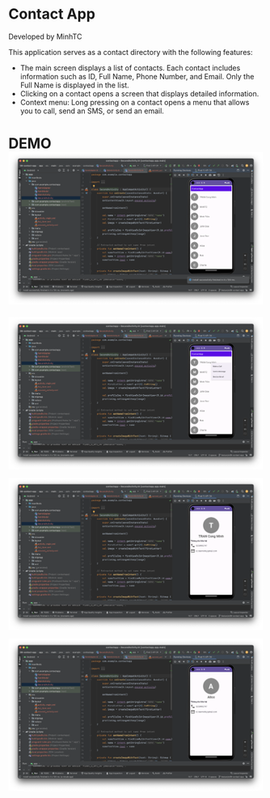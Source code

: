 # Contact App

Developed by MinhTC

This application serves as a contact directory with the following features:

- The main screen displays a list of contacts. Each contact includes information such as ID, Full Name, Phone Number, and Email. Only the Full Name is displayed in the list.
- Clicking on a contact opens a screen that displays detailed information.
- Context menu: Long pressing on a contact opens a menu that allows you to call, send an SMS, or send an email.

# DEMO![ContactApp-1](./pics/ContactApp-1.png)

![ContactApp-2](./pics/ContactApp-2.png)

![ContactApp-3](./pics/ContactApp-3.png)

![ContactApp-4](./pics/ContactApp-4.png)
